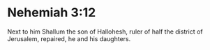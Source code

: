 # Nehemiah 3:12

Next to him Shallum the son of Hallohesh, ruler of half the district of Jerusalem, repaired, he and his daughters.

